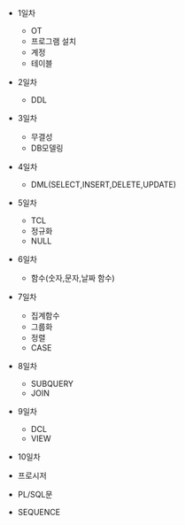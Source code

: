 - 1일차
  - OT
  - 프로그램 설치
  - 계정
  - 테이블
  
- 2일차
  - DDL

- 3일차
  - 무결성
  - DB모델링

- 4일차
  - DML(SELECT,INSERT,DELETE,UPDATE)
  
- 5일차
  - TCL
  - 정규화
  - NULL
  
- 6일차
  - 함수(숫자,문자,날짜 함수)
  
- 7일차
  - 집계함수
  - 그룹화
  - 정렬
  - CASE

- 8일차
  - SUBQUERY
  - JOIN

- 9일차
  - DCL
  - VIEW
  
 - 10일차
  - 프로시저
  - PL/SQL문
  - SEQUENCE
  
